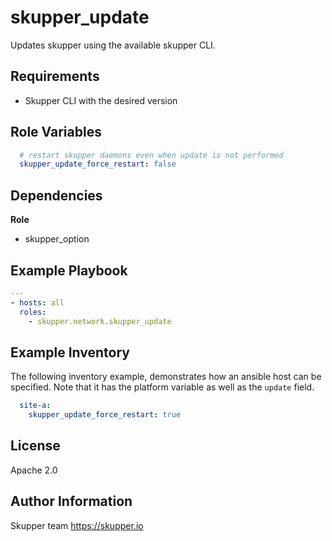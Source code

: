 skupper_update
==============

Updates skupper using the available skupper CLI.

Requirements
------------

* Skupper CLI with the desired version

Role Variables
--------------

```yaml
  # restart skupper daemons even when update is not performed
  skupper_update_force_restart: false
```

Dependencies
------------

**Role**

* skupper_option

Example Playbook
----------------

```yaml
---
- hosts: all
  roles:
    - skupper.network.skupper_update
```

Example Inventory
-----------------

The following inventory example, demonstrates how an ansible host
can be specified. Note that it has the platform variable as well 
as the `update` field.

```yaml
  site-a:
    skupper_update_force_restart: true
```

License
-------

Apache 2.0

Author Information
------------------

Skupper team
https://skupper.io
